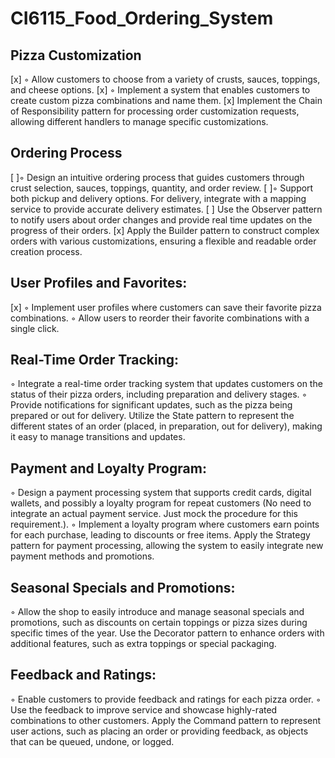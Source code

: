 # CI6115_Food_Ordering_System

## Pizza Customization

[x] ◦ Allow customers to choose from a variety of crusts, sauces, toppings, and cheese options.
[x] ◦ Implement a system that enables customers to create custom pizza combinations and name them.
[x] Implement the Chain of Responsibility pattern for processing order customization requests, allowing different handlers to manage specific customizations.

## Ordering Process

[ ]◦ Design an intuitive ordering process that guides customers through crust selection, sauces, toppings, quantity, and order review.
[ ]◦ Support both pickup and delivery options. For delivery, integrate with a mapping service to provide accurate delivery estimates.
[ ] Use the Observer pattern to notify users about order changes and provide real time updates on the progress of their orders.
[x] Apply the Builder pattern to construct complex orders with various customizations, ensuring a flexible and readable order creation process.

## User Profiles and Favorites:

[x] ◦ Implement user profiles where customers can save their favorite pizza combinations.
◦ Allow users to reorder their favorite combinations with a single click.

## Real-Time Order Tracking:

◦ Integrate a real-time order tracking system that updates customers on the status of their pizza orders, including preparation and delivery stages.
◦ Provide notifications for significant updates, such as the pizza being prepared or out for delivery.
Utilize the State pattern to represent the different states of an order (placed, in preparation, out for delivery), making it easy to manage transitions and updates.

## Payment and Loyalty Program:

◦ Design a payment processing system that supports credit cards, digital wallets, and possibly a loyalty program for repeat customers (No need to integrate an actual payment service. Just mock the procedure for this requirement.).
◦ Implement a loyalty program where customers earn points for each purchase, leading to discounts or free items.
Apply the Strategy pattern for payment processing, allowing the system to easily integrate new payment methods and promotions.

## Seasonal Specials and Promotions:

◦ Allow the shop to easily introduce and manage seasonal specials and promotions, such as discounts on certain toppings or pizza sizes during specific times of the year.
Use the Decorator pattern to enhance orders with additional features, such as extra toppings or special packaging.

## Feedback and Ratings:

◦ Enable customers to provide feedback and ratings for each pizza order.
◦ Use the feedback to improve service and showcase highly-rated combinations to other customers.
Apply the Command pattern to represent user actions, such as placing an order or providing feedback, as objects that can be queued, undone, or logged.
